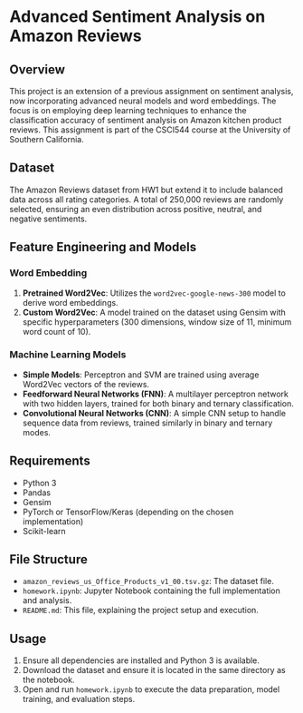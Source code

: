 # Advanced Sentiment Analysis on Amazon Reviews

## Overview
This project is an extension of a previous assignment on sentiment analysis, now incorporating advanced neural models and word embeddings. The focus is on employing deep learning techniques to enhance the classification accuracy of sentiment analysis on Amazon kitchen product reviews. This assignment is part of the CSCI544 course at the University of Southern California.

## Dataset
The Amazon Reviews dataset from HW1 but extend it to include balanced data across all rating categories. A total of 250,000 reviews are randomly selected, ensuring an even distribution across positive, neutral, and negative sentiments.

## Feature Engineering and Models
### Word Embedding
1. **Pretrained Word2Vec**: Utilizes the `word2vec-google-news-300` model to derive word embeddings.
2. **Custom Word2Vec**: A model trained on the dataset using Gensim with specific hyperparameters (300 dimensions, window size of 11, minimum word count of 10).

### Machine Learning Models
- **Simple Models**: Perceptron and SVM are trained using average Word2Vec vectors of the reviews.
- **Feedforward Neural Networks (FNN)**: A multilayer perceptron network with two hidden layers, trained for both binary and ternary classification.
- **Convolutional Neural Networks (CNN)**: A simple CNN setup to handle sequence data from reviews, trained similarly in binary and ternary modes.

## Requirements
- Python 3
- Pandas
- Gensim
- PyTorch or TensorFlow/Keras (depending on the chosen implementation)
- Scikit-learn

## File Structure
- `amazon_reviews_us_Office_Products_v1_00.tsv.gz`: The dataset file.
- `homework.ipynb`: Jupyter Notebook containing the full implementation and analysis.
- `README.md`: This file, explaining the project setup and execution.

## Usage
1. Ensure all dependencies are installed and Python 3 is available.
2. Download the dataset and ensure it is located in the same directory as the notebook.
3. Open and run `homework.ipynb` to execute the data preparation, model training, and evaluation steps.


